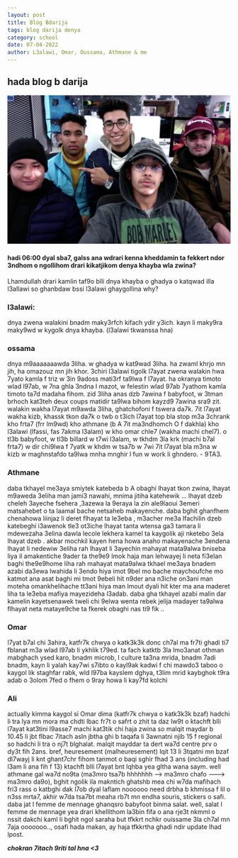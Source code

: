 ```yaml
---
layout: post
title: Blog Bdarija
tags: blog darija denya
category: school
date: 07-04-2022
author: L3alawi, Omar, Oussama, Athmane & me
---
```

## hada blog b darija
![](/blog/sad.jpg) 
#### hadi 06:00 dyal sba7, galss ana wdrari kenna kheddamin ta fekkert ndor 3ndhom o ngollihom drari kikatjikom denya khayba wla zwina?

Lhamdullah drari kamlin taf9o blli dnya khayba o ghadya o katqwad illa l3allawi so ghanbdaw bssi l3alawi ghaygollina why?

### l3alawi:
dnya zwena walakini bnadm maky3rfch kifach ydir y3ich. kayn li maky9ra maky9wd w kygolk dnya khayba. 
(l3alawi tkwanssa hna)

### ossama
dnya m9aaaaaaawda 3liha. w ghadya w kat9wad 3liha. ha zwaml khrjo mn jih, ha omazouz mn jih khor. 3chiri l3alawi tigolk l7ayat zwena walakin hwa 7yato kamla f triz w 3in 9adoss mati3rf ta9lwa f l7ayat. ha okranya timoto wlad l97ab, w 7na ghla 3ndna l mazot, w felestin wlad 97ab 7yathom kamla timoto ta7d madaha fihom. zid 3liha anas dzb 7awina f babyfoot, w 3tman brhoch kat3teh deux coups matidir ta9lwa bihom kayzd9 7awina sra9 zit. 
walakin wakha l7ayat m9awda 3liha, ghatchofoni f tswera da7k. 7it l7ayat wakha kizb, khassk tkon da7k o twb o t3ich l7ayat top bla stop m3a 3chrank kho frta7 (frr lm9wd) kho athmane (b A 7it ma3ndhomch O f dakhla) kho l3alawi (lfassi, fas 7akma l3alam) w kho omar chle7 (wakha machi chel7). o tl3b babyfoot, w tl3b billard w t7wi l3alam, w tkhdm 3la krk (machi b7al frta7) w dir chi9lwa f 7yatk w khdm w tsa7b w 7wi 7it l7ayat bla m3na w kizb w maghnstafdo ta9lwa mnha mnghir l fun w work li ghndero. - 9TA3.

### Athmane
daba tkhayel me3aya smiytek katebeda b A obaghi lhayat tkon zwina, lhayat m9aweda 3eliha man jami3 nawahi, mnima jitiha katehewik ... lhayat dzeb cheleh 3ayeche fsehera ,3azewa la 9eraya la zin ale9laoui 3emeri matsahebet o ta laamal bache netsaheb makayenche. daba bghit ghanfhem chenahowa liinjaz li deret flhayat ta le3eba , m3acher me3a lfachilin dzeb katebeghi i3awenok tle3 ot3iche lhayat tanta wtensa ga3 tamara li mdewezaha 3elina dawla lecole lekhera kamel ta kaygolik aji nketebo 3ela lhayat dzeb . akbar mochkil kayen hena howa anaho makayenache 3endena lhayat li nedewiw 3eliha rah lhayat li 3ayechin mahayat mata9alwa bniseba liya il amakentiche 9ader ta the9e9 lmok haja man lehwayej li neta fi3elan baghi the9e9home liha rah mahayat mata9alwa tkhael me3aya bnadem azabi da3ewa lwahida li 3endo hiya imot 9bel mo bache maychoufche mo katmot ana asat baghi mi tmot 9ebeli hit n9der ana n3iche on3ani man moteha omankhelihache tt3ani hiya man lmout dyali hit kter ma ana maderet liha ta le3eba mafiya mayezideha l3adab. daba gha tkhayel azabi malin dar kamelin kayetsenawek tweli chi 9elwa wenta rebek jelija madayer ta9alwa flhayat neta mataye9che ta fkerek obaghi nas ti9 fik ..

### Omar
l7yat b7al chi 3ahira, katfr7k chwya o katk3k3k donc ch7al ma fr7ti ghadi ti7 fblanat m3a wlad l97ab li ykhlik t79ed.
ta fach katktb 3la lmo3anat othman mabghach ysed karo, bnadm microb, l culture ta3na mrida, bnadm 7adi bnadm, kayn li yalah kay7wi s7ibto o kayl9ak kadwi f chi mawdo3 taboo o kaygol lik staghfar rabk, wld l97ba kayslem dghya, t3lim mrid kaybghok t9ra adab o 3olom 7fed o fhem o 9ray howa li kay7fd kolchi

### Ali
actually kimma kaygol si Omar dima (katfr7k chwya o katk3k3k bzaf) hadchi li tra lya mn mora ma chdti lbac fr7t o safrt o zhit ta daz lw9t o ktachft blli l7ayat kat3tini l9asse7 machi kat3tik chi haja zwina so malqit maydar b 10.45 li jbt flbac 7itach asln jbtha ghi b taqafa li 3awnatni njib 15 f regional so hadchi li tra o nj7t blghalat. malqit mayddar ta dert wa7d centre prv o dy3t fih 2ans. bref, heuresement (malheuresement) lqit 13 li 3tqatni mn bzaf dl7wayj li knt ghant7chr fihom tanmot o baqi sghir fhad 3 ans (including had l3am li ana fih f 13) ktachft blli l7ayat bnt lqhba yea gltha wana saym.
well athmane gal wa7d no9ta (ma3mro tsa7b hhhhhhh --> ma3mro chafo ---> ma3mro da9o), bghit ngolik ila makntich ghatshb mea chi w7da mafihach fri3 rass o katbghi dak l7ob dyal laflam noooooo need drbha b khmissa f lil o n3ss mrta7, akhir w7da tsa7bt meaha rb7t mn endha souris, stickers o safi. daba jat l femme de mennage ghanqsro babyfoot binma salat.
well, salat l femme de mennage yea drari khellithom la3bin fifa o ana rje3t nkmml o nssit dakchi kaml li bghit ngol saraha but tfkkrt nchkr ouissame 3la ch7al mn 7aja ooooooo.., osafi hada makan, ay haja tfkkrtha ghadi ndir update lhad lpost.

***chokran 7itach 9riti tal hna <3***
<script>
window.onload = () => {
    const audio = new Audio("/blog/song1.mp3")
    audio.play()
}

</script>